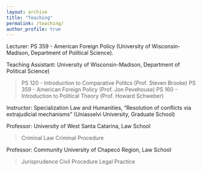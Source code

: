 ```yaml
---
layout: archive
title: "Teaching"
permalink: /teaching/
author_profile: true
---
```


Lecturer: PS 359 - American Foreign Policy (University of Wisconsin-Madison, Department of Political Science).

Teaching Assistant: University of Wisconsin-Madison, Department of Political Science)
> PS 120 - Introduction to Comparative Politcs (Prof. Steven Brooke)
> PS 359 - American Foreign Policy (Prof. Jon Pevehouse)
> PS 160 - Introduction to Political Theory (Prof. Howard Schweber)

Instructor: Specialization Law and Humanities, “Resolution of conflicts via extrajudicial mechanisms” (Uniasselvi University, Graduate School)

Professor: University of West Santa Catarina, Law School
> Criminal Law
> Criminal Procedure

Professor: Community University of Chapecó Region, Law School
> Jurisprudence
> Civil Procedure
> Legal Practice
